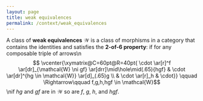 ```yaml
---
layout: page
title: weak equivalences
permalink: /context/weak_equivalences
---
```

A class of **weak equivalences**  $\mathcal{W}$ is a class of morphisms in a category that contains the identities and satisfies the **2-of-6 property**: if for any composable triple of arrows\n$$ \vcenter{\xymatrix@C=60pt@R=40pt{ \cdot \ar[r]^f \ar[dr]_{\mathcal{W} \ni gf} \ar[drr]\mid\hole\mid(.65){hgf} & \cdot \ar[dr]^{hg \in \mathcal{W}} \ar[d]_(.65)g \\ & \cdot \ar[r]_h & \cdot}} \qquad \Rightarrow\qquad f,g,h,hgf \in \mathcal{W}$$\nif $hg$ and $gf$ are in $\mathcal{W}$ so are $f$, $g$, $h$, and $hgf$.
